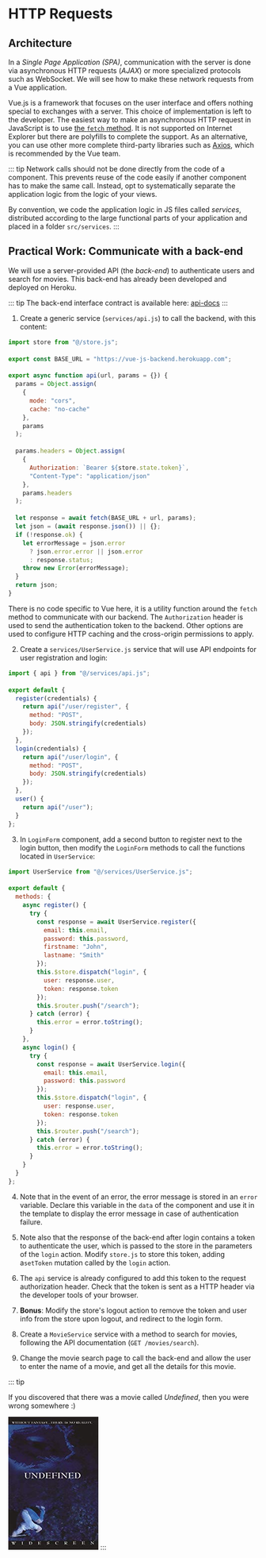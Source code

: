 # HTTP Requests

## Architecture

In a _Single Page Application (SPA)_, communication with the server is done via asynchronous HTTP requests (_AJAX_) or more specialized protocols such as WebSocket. We will see how to make these network requests from a Vue application.

Vue.js is a framework that focuses on the user interface and offers nothing special to exchanges with a server. This choice of implementation is left to the developer. The easiest way to make an asynchronous HTTP request in JavaScript is to use [the `fetch` method](https://developer.mozilla.org/en/docs/Web/API/Fetch_API/Using_Fetch). It is not supported on Internet Explorer but there are polyfills to complete the support. As an alternative, you can use other more complete third-party libraries such as [Axios](https://github.com/axios/axios), which is recommended by the Vue team.

::: tip
Network calls should not be done directly from the code of a component. This prevents reuse of the code easily if another component has to make the same call. Instead, opt to systematically separate the application logic from the logic of your views.

By convention, we code the application logic in JS files called _services_, distributed according to the large functional parts of your application and placed in a folder `src/services`.
:::

## Practical Work: Communicate with a back-end

We will use a server-provided API (the _back-end_) to authenticate users and search for movies. This back-end has already been developed and deployed on Heroku.

::: tip
The back-end interface contract is available here: [api-docs](https://vue-js-backend.herokuapp.com/api-docs)
:::

1. Create a generic service (`services/api.js`) to call the backend, with this content:

```js
import store from "@/store.js";

export const BASE_URL = "https://vue-js-backend.herokuapp.com";

export async function api(url, params = {}) {
  params = Object.assign(
    {
      mode: "cors",
      cache: "no-cache"
    },
    params
  );

  params.headers = Object.assign(
    {
      Authorization: `Bearer ${store.state.token}`,
      "Content-Type": "application/json"
    },
    params.headers
  );

  let response = await fetch(BASE_URL + url, params);
  let json = (await response.json()) || {};
  if (!response.ok) {
    let errorMessage = json.error
      ? json.error.error || json.error
      : response.status;
    throw new Error(errorMessage);
  }
  return json;
}
```

There is no code specific to Vue here, it is a utility function around the `fetch` method to communicate with our backend. The `Authorization` header is used to send the authentication token to the backend. Other options are used to configure HTTP caching and the cross-origin permissions to apply.

2. Create a `services/UserService.js` service that will use API endpoints for user registration and login:

```js
import { api } from "@/services/api.js";

export default {
  register(credentials) {
    return api("/user/register", {
      method: "POST",
      body: JSON.stringify(credentials)
    });
  },
  login(credentials) {
    return api("/user/login", {
      method: "POST",
      body: JSON.stringify(credentials)
    });
  },
  user() {
    return api("/user");
  }
};
```

3. In `LoginForm` component, add a second button to register next to the login button, then modify the `LoginForm` methods to call the functions located in `UserService`:

```js
import UserService from "@/services/UserService.js";

export default {
  methods: {
    async register() {
      try {
        const response = await UserService.register({
          email: this.email,
          password: this.password,
          firstname: "John",
          lastname: "Smith"
        });
        this.$store.dispatch("login", {
          user: response.user,
          token: response.token
        });
        this.$router.push("/search");
      } catch (error) {
        this.error = error.toString();
      }
    },
    async login() {
      try {
        const response = await UserService.login({
          email: this.email,
          password: this.password
        });
        this.$store.dispatch("login", {
          user: response.user,
          token: response.token
        });
        this.$router.push("/search");
      } catch (error) {
        this.error = error.toString();
      }
    }
  }
};
```

4. Note that in the event of an error, the error message is stored in an `error` variable. Declare this variable in the `data` of the component and use it in the template to display the error message in case of authentication failure.

5. Note also that the response of the back-end after login contains a token to authenticate the user, which is passed to the store in the parameters of the `login` action. Modify `store.js` to store this token, adding a`setToken` mutation called by the `login` action.

6. The `api` service is already configured to add this token to the request authorization header. Check that the token is sent as a HTTP header via the developer tools of your browser.

7. **Bonus**: Modify the store's logout action to remove the token and user info from the store upon logout, and redirect to the login form.

8. Create a `MovieService` service with a method to search for movies, following the API documentation (`GET /movies/search`).

9. Change the movie search page to call the back-end and allow the user to enter the name of a movie, and get all the details for this movie.

::: tip

If you discovered that there was a movie called _Undefined_, then you were wrong somewhere :)

![Undefined, the movie](../assets/undefined.jpg)
:::
